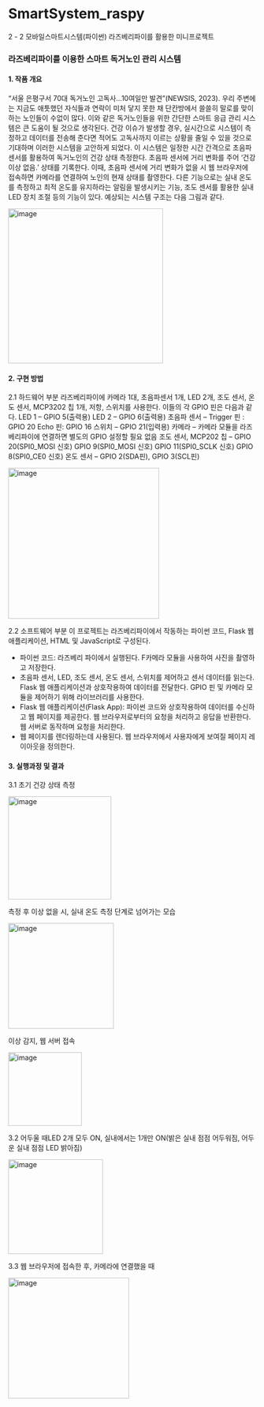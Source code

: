 # SmartSystem_raspy
2 - 2 모바일스마트시스템(파이썬) 라즈베리파이를 활용한 미니프로젝트


### 라즈베리파이를 이용한 스마트 독거노인 관리 시스템

#### 1. 작품 개요
“서울 은평구서 70대 독거노인 고독사…10여일만 발견”(NEWSIS, 2023). 우리 주변에는
지금도 애틋했던 자식들과 연락이 미처 닿지 못한 채 단칸방에서 쓸쓸히 말로를 맞이하는 노인들이 수없이 많다.
이와 같은 독거노인들을 위한 간단한 스마트 응급 관리 시스템은 큰 도움이 될 것으로 생각된다. 
건강 이슈가 발생할 경우, 실시간으로 시스템이 측정하고 데이터를 전송해 준다면 적어도 고독사까지 이르는 상황을 줄일 수 있을 것으로 
기대하며 이러한 시스템을 고안하게 되었다.
이 시스템은 일정한 시간 간격으로 초음파 센서를 활용하여 독거노인의 건강 상태 측정한다. 
초음파 센서에 거리 변화를 주어 ‘건강 이상 없음.’ 상태를 기록한다. 
이때, 초음파 센서에 거리 변화가 없을 시 웹 브라우저에 접속하면 카메라를 연결하여 노인의 현재 상태를 촬영한다. 
다른 기능으로는 실내 온도를 측정하고 최적 온도를 유지하라는 알림을 발생시키는 기능, 
조도 센서를 활용한 실내 LED 장치 조절 등의 기능이 있다. 
예상되는 시스템 구조는 다음 그림과 같다.

<img width="314" alt="image" src="https://github.com/Hjwoon/SmartSystem_raspy/assets/100463930/7dcfa3de-35a2-4e1f-b559-2addb1d082cc">

#### 2. 구현 방법
2.1 하드웨어 부분
라즈베리파이에 카메라 1대, 초음파센서 1개, LED 2개, 조도 센서, 온도 센서, MCP3202 
칩 1개, 저항, 스위치를 사용한다.
이들의 각 GPIO 핀은 다음과 같다.
LED 1 – GPIO 5(출력용)
LED 2 – GPIO 6(출력용)
초음파 센서 – Trigger 핀 : GPIO 20
 Echo 핀: GPIO 16
스위치 – GPIO 21(입력용)
카메라 – 카메라 모듈을 라즈베리파이에 연결하면 별도의 GPIO 설정할 필요 없음
조도 센서, MCP202 칩 – GPIO 20(SPI0_MOSI 신호)
 GPIO 9(SPI0_MOSI 신호)
 GPIO 11(SPI0_SCLK 신호)
 GPIO 8(SPI0_CE0 신호)
온도 센서 – GPIO 2(SDA핀), GPIO 3(SCL핀)

<img width="306" alt="image" src="https://github.com/Hjwoon/SmartSystem_raspy/assets/100463930/a0388843-d787-4ee6-bc88-83ce5bb45174">

2.2 소프트웨어 부분
이 프로젝트는 라즈베리파이에서 작동하는 파이썬 코드, Flask 웹 애플리케이션, HTML 
및 JavaScript로 구성된다.
- 파이썬 코드: 라즈베리 파이에서 실행된다. F카메라 모듈을 사용하여 사진을 촬영하고 저장한다.
- 초음파 센서, LED, 조도 센서, 온도 센서, 스위치를 제어하고 센서 데이터를 읽는다. Flask 웹 애플리케이션과 상호작용하여 데이터를 전달한다. GPIO 핀 및 카메라 모듈을 제어하기 위해 라이브러리를 사용한다.
- Flask 웹 애플리케이션(Flask App): 파이썬 코드와 상호작용하여 데이터를 수신하고 웹 페이지를 제공한다. 웹 브라우저로부터의 요청을 처리하고 응답을 반환한다. 웹 서버로 동작하며 요청을 처리한다.
- 웹 페이지를 렌더링하는데 사용된다. 웹 브라우저에서 사용자에게 보여질 페이지 레이아웃을 정의한다.

#### 3. 실행과정 및 결과
3.1 초기 건강 상태 측정

<img width="209" alt="image" src="https://github.com/Hjwoon/SmartSystem_raspy/assets/100463930/3468085e-3b61-4400-a5df-d4924e4884af">

측정 후 이상 없을 시, 실내 온도 측정 단계로 넘어가는 모습

<img width="214" alt="image" src="https://github.com/Hjwoon/SmartSystem_raspy/assets/100463930/93430910-c287-4dd9-80b8-47e7dd56b3b4">

이상 감지, 웹 서버 접속

<img width="149" alt="image" src="https://github.com/Hjwoon/SmartSystem_raspy/assets/100463930/0007eb28-d801-447a-9913-94ba043cd22e">

3.2 어두울 때LED 2개 모두 ON, 실내에서는 1개만 ON(밝은 실내 점점 어두워짐, 어두운 실내 점점 LED 밝아짐)

<img width="192" alt="image" src="https://github.com/Hjwoon/SmartSystem_raspy/assets/100463930/f9a33775-a318-46f7-939c-e8dccb6aa29b">

3.3
웹 브라우저에 접속한 후, 카메라에 연결했을 때

<img width="245" alt="image" src="https://github.com/Hjwoon/SmartSystem_raspy/assets/100463930/9b518e70-2aaa-4128-be01-0cd3ed8d55d1">
